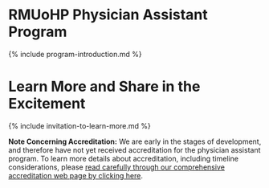 # RMUoHP Physician Assistant Program

{% include program-introduction.md %}

# Learn More and Share in the Excitement

{% include invitation-to-learn-more.md %}

<p class="message">

<strong>Note Concerning Accreditation:</strong>  We are early in the stages of development, and therefore have not yet received accreditation for the physician assistant program. To learn more details about accreditation, including timeline considerations, please <a href="/accreditation">read carefully through our comprehensive accreditation web page by clicking here</a>.

</p>